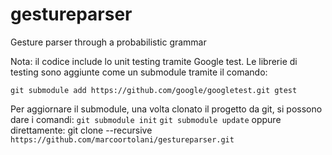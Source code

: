 # gestureparser
Gesture parser through a probabilistic grammar

Nota: il codice include lo unit testing tramite Google test.
Le librerie di testing sono aggiunte come un submodule tramite il comando:

`git submodule add https://github.com/google/googletest.git gtest`

Per aggiornare il submodule, una volta clonato il progetto da git, si possono dare i comandi:
`git submodule init`
`git submodule update`
oppure direttamente:
git clone --recursive `https://github.com/marcoortolani/gestureparser.git`
